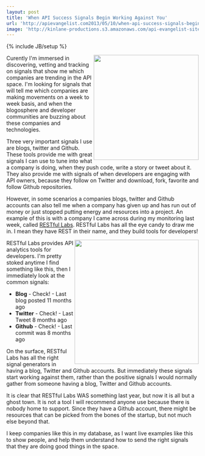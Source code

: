 ```yaml
---
layout: post
title: 'When API Success Signals Begin Working Against You'
url: 'http://apievangelist.com2013/05/10/when-api-success-signals-begin-working-against-you/'
image: 'http://kinlane-productions.s3.amazonaws.com/api-evangelist-site/blog/restful-labs-logo.png'
---
```

{% include JB/setup %}
<p>
     <a href="http://www.restful-labs.com/" target="_blank"><img src="https://s3.amazonaws.com/kinlane-productions/api-evangelist/restful-labs/restful-labs-logo.png"  width="275" align="right" /></a>
</p>
<p>
     Curently I'm immersed in discovering, vetting and tracking on signals that show me which companies are trending in the API space. I'm looking for signals that will tell me which companies are making movements on a week to week basis, and when the blogosphere and developer communities are buzzing about these companies and technologies.
</p>
<p>
     Three very important signals I use are blogs, twitter and Github. These tools provide me with great signals I can use to tune into what a company is doing, when they push code, write a story or tweet about it. They also provide me with signals of when developers are engaging with API owners, because they follow on Twitter and download, fork, favorite and follow Github repositories.
</p>
<p>
     However, in some scenarios a companies blogs, twitter and Github accounts can also tell me when a company has given up and has run out of money or just stopped putting energy and resources into a project. An example of this is with a company I came across during my monitoring last week, called <a href="http://www.restful-labs.com/" target="_blank">RESTful Labs</a>. RESTful Labs has all the eye candy to draw me in. I mean they have REST in their name, and they build tools for developers!
</p>
<p>
     <a href="http://www.restful-labs.com/" target="_blank"><img src="https://s3.amazonaws.com/kinlane-productions/api-evangelist/restful-labs/restful-metrics.png"  width="325" align="right" /></a>
</p>
<p>
     RESTful Labs provides API analytics tools for developers. I'm pretty stoked anytime I find something like this, then I immediately look at the common signals:
</p>
<ul>
     <li>
          <strong>Blog</strong> - Check! - Last blog posted 11 months ago
     </li>
     <li>
          <strong>Twitter</strong> - Check! - Last Tweet 8 months ago
     </li>
     <li>
          <strong>Github</strong> - Check! - Last commit was 8 months ago
     </li>
</ul>
<p>
     On the surface, RESTful Labs has all the right signal generators in having a blog, Twitter and Github accounts. But immediately these signals start working against them, rather than the positive signals I would normally gather from someone having a blog, Twitter and Github accounts.
</p>
<p>
     It is clear that RESTful Labs WAS something last year, but now it is all but a ghost town. It is not a tool I will recommend anyone use because there is nobody home to support. Since they have a Github account, there might be resources that can be picked from the bones of the startup, but not much else beyond that.
</p>
<p>
     I keep companies like this in my database, as I want live examples like this to show people, and help them understand how to send the right signals that they are doing good things in the space.
</p>

